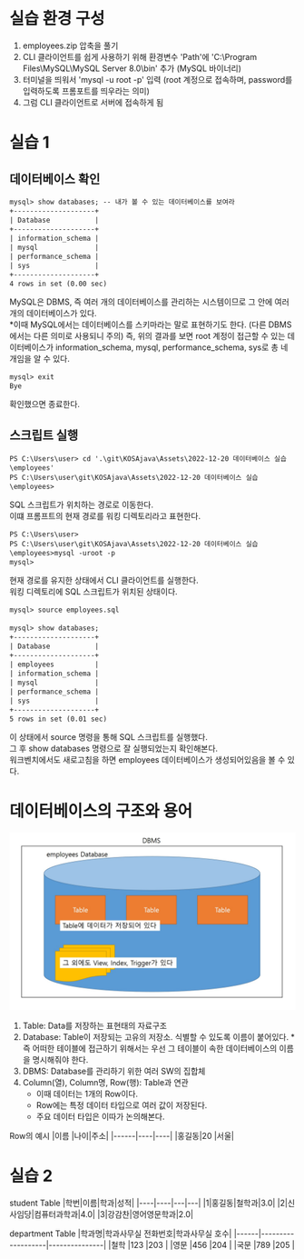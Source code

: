 # 실습 환경 구성
1. employees.zip 압축을 풀기
2. CLI 클라이언트를 쉽게 사용하기 위해 환경변수 'Path'에 'C:\Program Files\MySQL\MySQL Server 8.0\bin' 추가 (MySQL 바이너리)
3. 터미널을 띄워서 'mysql -u root -p' 입력 (root 계정으로 접속하며, password를 입력하도록 프롬포트를 띄우라는 의미)
4. 그럼 CLI 클라이언트로 서버에 접속하게 됨

# 실습 1
## 데이터베이스 확인
```
mysql> show databases; -- 내가 볼 수 있는 데이터베이스를 보여라
+--------------------+
| Database           |
+--------------------+
| information_schema |
| mysql              |
| performance_schema |
| sys                |
+--------------------+
4 rows in set (0.00 sec)
```

MySQL은 DBMS, 즉 여러 개의 데이터베이스를 관리하는 시스템이므로 그 안에 여러 개의 데이터베이스가 있다.  
*이때 MySQL에서는 데이터베이스를 스키마라는 말로 표현하기도 한다. (다른 DBMS에서는 다른 의미로 사용되니 주의)
즉, 위의 결과를 보면 root 계정이 접근할 수 있는 데이터베이스가 information_schema, mysql, performance_schema, sys로 총 네 개임을 알 수 있다. 

```
mysql> exit
Bye
```
확인했으면 종료한다.

## 스크립트 실행
```
PS C:\Users\user> cd '.\git\KOSAjava\Assets\2022-12-20 데이터베이스 실습\employees'
PS C:\Users\user\git\KOSAjava\Assets\2022-12-20 데이터베이스 실습\employees>
```
SQL 스크립트가 위치하는 경로로 이동한다.  
이떄 프롬프트의 현재 경로를 워킹 디렉토리라고 표현한다.

```
PS C:\Users\user>
PS C:\Users\user\git\KOSAjava\Assets\2022-12-20 데이터베이스 실습\employees>mysql -uroot -p
mysql>
```
현재 경로를 유지한 상태에서 CLI 클라이언트를 실행한다.  
워킹 디렉토리에 SQL 스크립트가 위치된 상태이다.

```
mysql> source employees.sql

mysql> show databases;
+--------------------+
| Database           |
+--------------------+
| employees          |
| information_schema |
| mysql              |
| performance_schema |
| sys                |
+--------------------+
5 rows in set (0.01 sec)
```
이 상태에서 source 명령을 통해 SQL 스크립트를 실행했다.  
그 후 show databases 명령으로 잘 실행되었는지 확인해본다.  
워크벤치에서도 새로고침을 하면 employees 데이터베이스가 생성되어있음을 볼 수 있다.

# 데이터베이스의 구조와 용어
![Structure](Assets/structure.jpg)
1.  Table: Data를 저장하는 표현태의 자료구조
2.  Database: Table이 저장되는 고유의 저장소. 식별할 수 있도록 이름이 붙어있다. *즉 어떠한 테이블에 접근하기 위해서는 우선 그 테이블이 속한 데이터베이스의 이름을 명시해줘야 한다.
3.  DBMS: Database를 관리하기 위한 여러 SW의 집합체
4.  Column(열), Column명, Row(행): Table과 연관
    -  이때 데이터는 1개의 Row이다.
    -  Row에는 특정 데이터 타입으로 여러 값이 저장된다.
    -  주요 데이터 타입은 이따가 논의해본다.

Row의 예시
|이름  |나이|주소|
|------|----|----|
|홍길동|20  |서울|

# 실습 2
student Table
|학번|이름|학과|성적|
|----|----|---|---|
|1|홍길동|철학과|3.0|
|2|신사임당|컴퓨터과학과|4.0|
|3|강감찬|영어영문학과|2.0|

department Table
|학과명|학과사무실 전화번호|학과사무실 호수|
|------|-------------------|---------------|
|철학  |123                |203            |
|영문  |456                |204            |
|국문  |789                |205            |